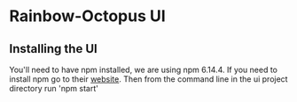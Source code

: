 # Rainbow-Octopus UI

## Installing the UI
You'll need to have npm installed, we are using npm 6.14.4. If you need to install npm go to their [website](https://www.npmjs.com/get-npm). Then from the command line in the ui project directory run 'npm start'